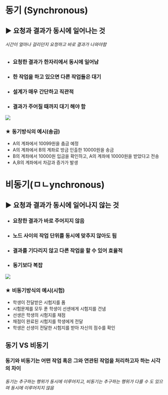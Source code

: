# 동기 (Synchronous)
## ▶ 요청과 결과가 동시에 일어나는 것
###### 시간이 얼마나 걸리던지 요청하고 바로 결과가 나와야함
* ### 요청한 결과가 한자리에서 동시에 일어남
* ### 한 작업을 하고 있으면 다른 작업들은 대기
* ### 설계가 매우 간단하고 직관적
* ### 결과가 주어질 때까지 대기 해야 함

![](./CS_Image/Synchronous.png)
### ★ 동기방식의 예시(송금)
* A의 계좌에서 10099원을 춤금 예정
* A의 계좌에서 B의 계좌로 방금 인출한 10000원을 송금
* B의 계좌에서 10000원 입금을 확인하고, A의 계좌에 10000원을 받았다고 전송
* A,B의 계좌에서 차감과 증가가 발생

# 비동기(ㅁㄴynchronous)
## ▶ 요청과 결과가 동시에 일어나지 않는 것
* ### 요창한 결과가 바로 주어지지 않음
* ### 노드 사이의 작업 단위를 동시에 맞추지 않아도 됨
* ### 결과를 기다리지 않고 다른 작업을 할 수 있어 효율적
* ### 동기보다 복잡

![](./CS_Image/Asynchronous.jpg)
### ★ 비동기방식의 예시(시험)
* 학생이 전달받은 시험지를 품
* 시험문제를 모두 푼 학생이 선샌에게 시험지를 건냄
* 선생은 학생의 시험지를 채점
* 채점이 완료된 시험지를 학생에게 전달
* 학생은 선생이 전달한 시험지를 받아 자신의 점수를 확인

## 동기 VS 비동기
### 동기와 비동기는 어떤 작업 혹은 그와 연관된 작업을 처리하고자 하는 시각의 차이
###### 동기는 추구하는 행위가 동시에 이루어지고, 비동기는 추구하는 행위가 다를 수 도 있으며 동시에 이루어지지 않음
